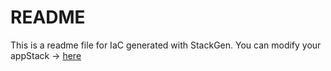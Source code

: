 # README
This is a readme file for IaC generated with StackGen.
You can modify your appStack -> [here](http://main.dev.stackgen.com/appstacks/1206b1da-5615-44ec-a97f-b620f554ad7e)
